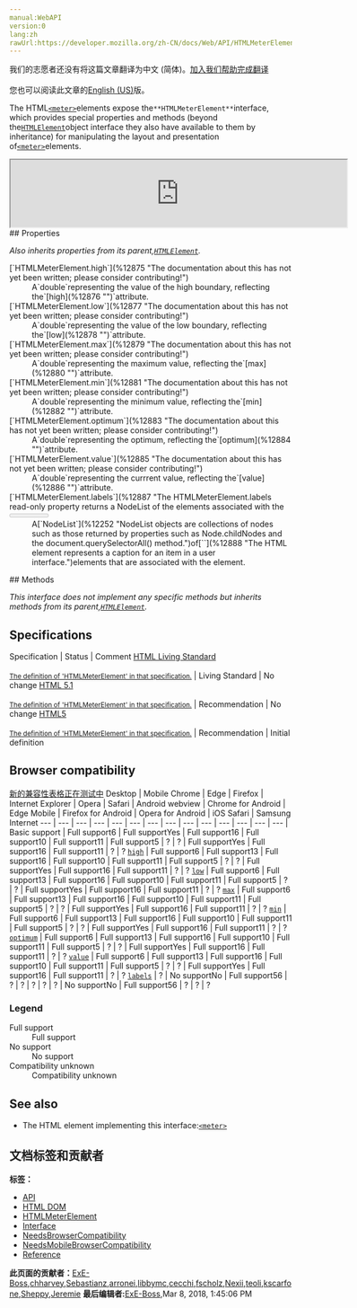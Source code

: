 ```yaml
---
manual:WebAPI
version:0
lang:zh
rawUrl:https://developer.mozilla.org/zh-CN/docs/Web/API/HTMLMeterElement
---
```




<bdi>我们的志愿者还没有将这篇文章翻译为<bdi>中文 (简体)</bdi>。[加入我们帮助完成翻译](%12872 "")<br></br>您也可以阅读此文章的[English (US)](%12873 "")版。</bdi>






The HTML[`<meter>`](%12874 "The HTML <meter> element represents either a scalar value within a known range or a fractional value.")elements expose the`**HTMLMeterElement**`interface, which provides special properties and methods (beyond the[`HTMLElement`](%12142 "The HTMLElement interface represents any HTML element. Some elements directly implement this interface, others implement it via an interface that inherits it.")object interface they also have available to them by inheritance) for manipulating the layout and presentation of[`<meter>`](%12874 "The HTML <meter> element represents either a scalar value within a known range or a fractional value.")elements.

<iframe src='https://mdn.mozillademos.org/en-US/docs/Web/API/HTMLMeterElement$samples/inheritance_diagram?revision=1365519' width='600' height='120'></iframe>
## Properties<a name="Properties"></a>


<em>Also inherits properties from its parent,[`HTMLElement`](%12142 "The HTMLElement interface represents any HTML element. Some elements directly implement this interface, others implement it via an interface that inherits it.").</em>

<dl><dt>[`HTMLMeterElement.high`](%12875 "The documentation about this has not yet been written; please consider contributing!")</dt><dd>A`double`representing the value of the high boundary, reflecting the`[high](%12876 "")`attribute.</dd><dt>[`HTMLMeterElement.low`](%12877 "The documentation about this has not yet been written; please consider contributing!")</dt><dd>A`double`representing the value of the low boundary, reflecting the`[low](%12878 "")`attribute.</dd><dt>[`HTMLMeterElement.max`](%12879 "The documentation about this has not yet been written; please consider contributing!")</dt><dd>A`double`representing the maximum value, reflecting the`[max](%12880 "")`attribute.</dd><dt>[`HTMLMeterElement.min`](%12881 "The documentation about this has not yet been written; please consider contributing!")</dt><dd>A`double`representing the minimum value, reflecting the`[min](%12882 "")`attribute.</dd><dt>[`HTMLMeterElement.optimum`](%12883 "The documentation about this has not yet been written; please consider contributing!")</dt><dd>A`double`representing the optimum, reflecting the`[optimum](%12884 "")`attribute.</dd><dt>[`HTMLMeterElement.value`](%12885 "The documentation about this has not yet been written; please consider contributing!")</dt><dd>A`double`representing the currrent value, reflecting the`[value](%12886 "")`attribute.</dd><dt>[`HTMLMeterElement.labels`](%12887 "The HTMLMeterElement.labels read-only property returns a NodeList of the <label> elements associated with the <meter> element.")Read only</dt><dd>A[`NodeList`](%12252 "NodeList objects are collections of nodes such as those returned by properties such as Node.childNodes and the document.querySelectorAll() method.")of[`<label>`](%12888 "The HTML <label> element represents a caption for an item in a user interface.")elements that are associated with the element.</dd></dl>
## Methods<a name="Methods"></a>


<em>This interface does not implement any specific methods but inherits methods from its parent,[`HTMLElement`](%12142 "The HTMLElement interface represents any HTML element. Some elements directly implement this interface, others implement it via an interface that inherits it.").</em>


## Specifications<a name="Specifications"></a>
Specification | Status | Comment 
[HTML Living Standard<br></br><small>The definition of &#39;HTMLMeterElement&#39; in that specification.</small>](%12889 "") | Living Standard | No change 
[HTML 5.1<br></br><small>The definition of &#39;HTMLMeterElement&#39; in that specification.</small>](%12890 "") | Recommendation | No change 
[HTML5<br></br><small>The definition of &#39;HTMLMeterElement&#39; in that specification.</small>](%12891 "") | Recommendation | Initial definition 


## Browser compatibility<a name="Browser_compatibility"></a>
[新的兼容性表格正在测试中<i></i>](%3360 "")
<abbr>Desktop<i></i></abbr> | <abbr>Mobile<i></i></abbr> 
<abbr>Chrome<i></i></abbr> | <abbr>Edge<i></i></abbr> | <abbr>Firefox<i></i></abbr> | <abbr>Internet Explorer<i></i></abbr> | <abbr>Opera<i></i></abbr> | <abbr>Safari<i></i></abbr> | <abbr>Android webview<i></i></abbr> | <abbr>Chrome for Android<i></i></abbr> | <abbr>Edge Mobile<i></i></abbr> | <abbr>Firefox for Android<i></i></abbr> | <abbr>Opera for Android<i></i></abbr> | <abbr>iOS Safari<i></i></abbr> | <abbr>Samsung Internet<i></i></abbr> 
 ---  |  ---  |  ---  |  ---  |  ---  |  ---  |  ---  |  ---  |  ---  |  ---  |  ---  |  ---  |  ---  |  ---  | 
Basic support | <abbr>Full support</abbr>6 | <abbr>Full support</abbr>Yes | <abbr>Full support</abbr>16 | <abbr>Full support</abbr>10 | <abbr>Full support</abbr>11 | <abbr>Full support</abbr>5 | <abbr>?</abbr> | <abbr>?</abbr> | <abbr>Full support</abbr>Yes | <abbr>Full support</abbr>16 | <abbr>Full support</abbr>11 | <abbr>?</abbr> | <abbr>?</abbr> 
[`high`](%12892 "") | <abbr>Full support</abbr>6 | <abbr>Full support</abbr>13 | <abbr>Full support</abbr>16 | <abbr>Full support</abbr>10 | <abbr>Full support</abbr>11 | <abbr>Full support</abbr>5 | <abbr>?</abbr> | <abbr>?</abbr> | <abbr>Full support</abbr>Yes | <abbr>Full support</abbr>16 | <abbr>Full support</abbr>11 | <abbr>?</abbr> | <abbr>?</abbr> 
[`low`](%12893 "") | <abbr>Full support</abbr>6 | <abbr>Full support</abbr>13 | <abbr>Full support</abbr>16 | <abbr>Full support</abbr>10 | <abbr>Full support</abbr>11 | <abbr>Full support</abbr>5 | <abbr>?</abbr> | <abbr>?</abbr> | <abbr>Full support</abbr>Yes | <abbr>Full support</abbr>16 | <abbr>Full support</abbr>11 | <abbr>?</abbr> | <abbr>?</abbr> 
[`max`](%12894 "") | <abbr>Full support</abbr>6 | <abbr>Full support</abbr>13 | <abbr>Full support</abbr>16 | <abbr>Full support</abbr>10 | <abbr>Full support</abbr>11 | <abbr>Full support</abbr>5 | <abbr>?</abbr> | <abbr>?</abbr> | <abbr>Full support</abbr>Yes | <abbr>Full support</abbr>16 | <abbr>Full support</abbr>11 | <abbr>?</abbr> | <abbr>?</abbr> 
[`min`](%12895 "") | <abbr>Full support</abbr>6 | <abbr>Full support</abbr>13 | <abbr>Full support</abbr>16 | <abbr>Full support</abbr>10 | <abbr>Full support</abbr>11 | <abbr>Full support</abbr>5 | <abbr>?</abbr> | <abbr>?</abbr> | <abbr>Full support</abbr>Yes | <abbr>Full support</abbr>16 | <abbr>Full support</abbr>11 | <abbr>?</abbr> | <abbr>?</abbr> 
[`optimum`](%12896 "") | <abbr>Full support</abbr>6 | <abbr>Full support</abbr>13 | <abbr>Full support</abbr>16 | <abbr>Full support</abbr>10 | <abbr>Full support</abbr>11 | <abbr>Full support</abbr>5 | <abbr>?</abbr> | <abbr>?</abbr> | <abbr>Full support</abbr>Yes | <abbr>Full support</abbr>16 | <abbr>Full support</abbr>11 | <abbr>?</abbr> | <abbr>?</abbr> 
[`value`](%12897 "") | <abbr>Full support</abbr>6 | <abbr>Full support</abbr>13 | <abbr>Full support</abbr>16 | <abbr>Full support</abbr>10 | <abbr>Full support</abbr>11 | <abbr>Full support</abbr>5 | <abbr>?</abbr> | <abbr>?</abbr> | <abbr>Full support</abbr>Yes | <abbr>Full support</abbr>16 | <abbr>Full support</abbr>11 | <abbr>?</abbr> | <abbr>?</abbr> 
[`labels`](%12898 "") | <abbr>?</abbr> | <abbr>No support</abbr>No | <abbr>Full support</abbr>56 | <abbr>?</abbr> | <abbr>?</abbr> | <abbr>?</abbr> | <abbr>?</abbr> | <abbr>?</abbr> | <abbr>No support</abbr>No | <abbr>Full support</abbr>56 | <abbr>?</abbr> | <abbr>?</abbr> | <abbr>?</abbr> 


### Legend<a name="Legend"></a>
<dl><dt><abbr>Full support</abbr></dt><dd>Full support</dd><dt><abbr>No support</abbr></dt><dd>No support</dd><dt><abbr>Compatibility unknown</abbr></dt><dd>Compatibility unknown</dd></dl>

## See also<a name="See_also"></a>

* The HTML element implementing this interface:[`<meter>`](%12874 "The HTML <meter> element represents either a scalar value within a known range or a fractional value.")



## 文档标签和贡献者
**标签：**
* [API](%50 "")
* [HTML DOM](%6889 "")
* [HTMLMeterElement](%12899 "")
* [Interface](%3380 "")
* [NeedsBrowserCompatibility](%4964 "")
* [NeedsMobileBrowserCompatibility](%12900 "")
* [Reference](%3381 "")

**此页面的贡献者：**[ExE-Boss](%3990 ""),[chharvey](%12298 ""),[Sebastianz](%4468 ""),[arronei](%3893 ""),[libbymc](%5110 ""),[cecchi](%12901 ""),[fscholz](%60 ""),[Nexii](%12753 ""),[teoli](%160 ""),[kscarfone](%3900 ""),[Sheppy](%405 ""),[Jeremie](%4470 "")
**最后编辑者:**[ExE-Boss](%3990 ""),<time>Mar 8, 2018, 1:45:06 PM</time>


